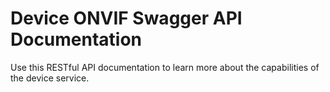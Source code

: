 # Device ONVIF Swagger API Documentation
Use this RESTful API documentation to learn more about the capabilities of the device service.

<swagger-ui src="https://raw.githubusercontent.com/edgexfoundry/device-onvif-camera/{{edgexversion}}/doc/openapi/device-onvif-camera.yaml"/>
